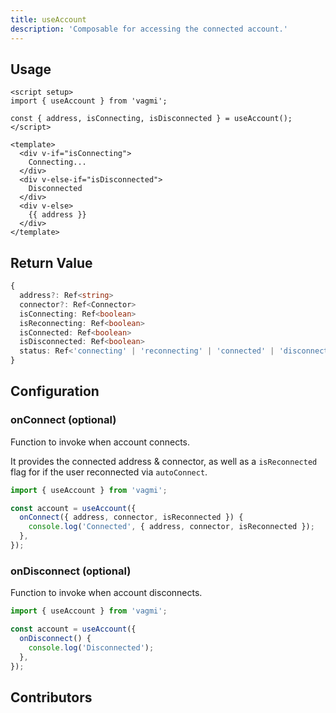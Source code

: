 ```yaml
---
title: useAccount
description: 'Composable for accessing the connected account.'
---
```


## Usage

```vue
<script setup>
import { useAccount } from 'vagmi';

const { address, isConnecting, isDisconnected } = useAccount();
</script>

<template>
  <div v-if="isConnecting">
    Connecting...
  </div>
  <div v-else-if="isDisconnected">
    Disconnected
  </div>
  <div v-else>
    {{ address }}
  </div>
</template>
```

## Return Value

```ts
{
  address?: Ref<string>
  connector?: Ref<Connector>
  isConnecting: Ref<boolean>
  isReconnecting: Ref<boolean>
  isConnected: Ref<boolean>
  isDisconnected: Ref<boolean>
  status: Ref<'connecting' | 'reconnecting' | 'connected' | 'disconnected'>
}
```

## Configuration

### onConnect (optional)

Function to invoke when account connects.

It provides the connected address & connector, as well as a `isReconnected` flag for if the user reconnected via `autoConnect`.

```js
import { useAccount } from 'vagmi';

const account = useAccount({
  onConnect({ address, connector, isReconnected }) {
    console.log('Connected', { address, connector, isReconnected });
  },
});
```

### onDisconnect (optional)

Function to invoke when account disconnects.

```js
import { useAccount } from 'vagmi';

const account = useAccount({
  onDisconnect() {
    console.log('Disconnected');
  },
});
```

## Contributors
<Contributors fn="useAccount"></Contributors>
